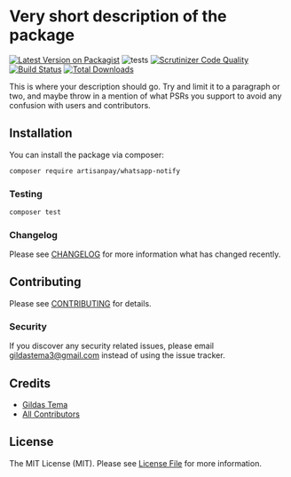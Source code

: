 # Very short description of the package

[![Latest Version on Packagist](https://img.shields.io/packagist/v/artisanpay/whatsapp-notify.svg?style=flat-square)](https://packagist.org/packages/artisanpay/whatsapp-notify)
![tests](https://github.com/gildastema/whatsapp-notify/workflows/tests/badge.svg?branch=master)
[![Scrutinizer Code Quality](https://scrutinizer-ci.com/g/gildastema/whatsapp-notify/badges/quality-score.png?b=master)](https://scrutinizer-ci.com/g/gildastema/whatsapp-notify/?branch=master)
[![Build Status](https://scrutinizer-ci.com/g/gildastema/whatsapp-notify/badges/build.png?b=master)](https://scrutinizer-ci.com/g/gildastema/whatsapp-notify/build-status/master)
[![Total Downloads](https://img.shields.io/packagist/dt/artisanpay/whatsapp-notify.svg?style=flat-square)](https://packagist.org/packages/artisanpay/whatsapp-notify)

This is where your description should go. Try and limit it to a paragraph or two, and maybe throw in a mention of what PSRs you support to avoid any confusion with users and contributors.

## Installation

You can install the package via composer:

```bash
composer require artisanpay/whatsapp-notify
```

### Testing

``` bash
composer test
```

### Changelog

Please see [CHANGELOG](CHANGELOG.md) for more information what has changed recently.

## Contributing

Please see [CONTRIBUTING](CONTRIBUTING.md) for details.

### Security

If you discover any security related issues, please email gildastema3@gmail.com instead of using the issue tracker.

## Credits

- [Gildas Tema](https://github.com/gildastema)
- [All Contributors](../../contributors)

## License

The MIT License (MIT). Please see [License File](LICENSE.md) for more information.
